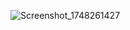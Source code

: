 ![Screenshot_1748261427](https://github.com/user-attachments/assets/f303f0f5-bd40-4be2-96fe-83c29510e39e)
